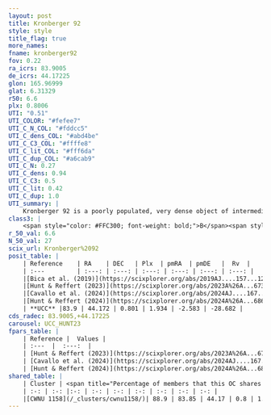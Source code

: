 ```yaml
---
layout: post
title: Kronberger 92
style: style
title_flag: true
more_names: 
fname: kronberger92
fov: 0.22
ra_icrs: 83.9005
de_icrs: 44.17225
glon: 165.96999
glat: 6.31329
r50: 6.6
plx: 0.8006
UTI: "0.51"
UTI_COLOR: "#fefee7"
UTI_C_N_COL: "#fddcc5"
UTI_C_dens_COL: "#abd4be"
UTI_C_C3_COL: "#ffffe8"
UTI_C_lit_COL: "#fff6da"
UTI_C_dup_COL: "#a6cab9"
UTI_C_N: 0.27
UTI_C_dens: 0.94
UTI_C_C3: 0.5
UTI_C_lit: 0.42
UTI_C_dup: 1.0
UTI_summary: |
    Kronberger 92 is a poorly populated, very dense object of intermediate C3 quality. It is poorly studied in the literature. This object shares a large percentage of members with a later reported entry.
class3: |
    <span style="color: #FFC300; font-weight: bold;">B</span><span style="color: #FFC300; font-weight: bold;">B</span>
r_50_val: 6.6
N_50_val: 27
scix_url: Kronberger%2092
posit_table: |
    | Reference    | RA    | DEC   | Plx  | pmRA  | pmDE   |  Rv  |
    | :---         | :---: | :---: | :---: | :---: | :---: | :---: |
    |[Bica et al. (2019)](https://scixplorer.org/abs/2019AJ....157...12B) | 83.831 | 44.166 | -- | -- | -- | -- |
    |[Hunt & Reffert (2023)](https://scixplorer.org/abs/2023A%26A...673A.114H) | 83.852 | 44.195 | 0.799 | 1.896 | -2.541 | -29.517 |
    |[Cavallo et al. (2024)](https://scixplorer.org/abs/2024AJ....167...12C) | 83.873 | 44.199 | 0.797 | -- | -- | -- |
    |[Hunt & Reffert (2024)](https://scixplorer.org/abs/2024A%26A...686A..42H) | 83.852 | 44.195 | 0.799 | 1.896 | -2.541 | -29.517 |
    | **UCC** |83.9 | 44.172 | 0.801 | 1.934 | -2.583 | -28.682 | 
cds_radec: 83.9005,+44.17225
carousel: UCC_HUNT23
fpars_table: |
    | Reference |  Values |
    | :---  |  :---:  |
    | [Hunt & Reffert (2023)](https://scixplorer.org/abs/2023A%26A...673A.114H) | `AV50=0.749, diffAV50=0.501, MOD50=10.375, logAge50=8.217` |
    | [Cavallo et al. (2024)](https://scixplorer.org/abs/2024AJ....167...12C) | `AV50=0.58, dMod50=10.44, logAge50=8.47, [Fe/H]50=0.4` |
    | [Hunt & Reffert (2024)](https://scixplorer.org/abs/2024A%26A...686A..42H) | `MassJ=74.3173` |
shared_table: |
    | Cluster | <span title="Percentage of members that this OC shares with the ones listed">%</span>   | RA   | DEC   | Plx   | pmRA  | pmDE  | Rv | UTI |
    | :-: | :-: |:-: | :-: | :-: | :-: | :-: | :-: | :-: |
    |[CWNU 1158](/_clusters/cwnu1158/)| 88.9 | 83.85 | 44.17 | 0.8 | 1.93 | -2.58 | -30.59 |0.01 |
---
```

